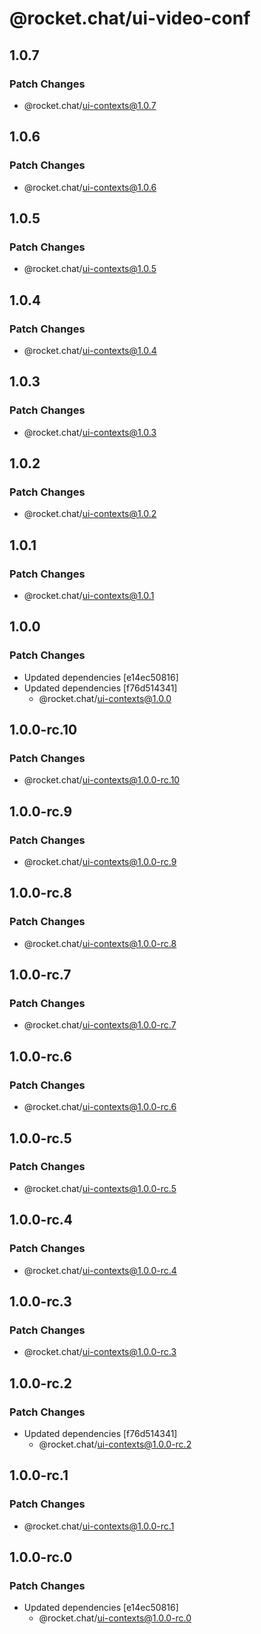 # @rocket.chat/ui-video-conf

## 1.0.7

### Patch Changes

- @rocket.chat/ui-contexts@1.0.7

## 1.0.6

### Patch Changes

- @rocket.chat/ui-contexts@1.0.6

## 1.0.5

### Patch Changes

- @rocket.chat/ui-contexts@1.0.5

## 1.0.4

### Patch Changes

- @rocket.chat/ui-contexts@1.0.4

## 1.0.3

### Patch Changes

- @rocket.chat/ui-contexts@1.0.3

## 1.0.2

### Patch Changes

- @rocket.chat/ui-contexts@1.0.2

## 1.0.1

### Patch Changes

- @rocket.chat/ui-contexts@1.0.1

## 1.0.0

### Patch Changes

- Updated dependencies [e14ec50816]
- Updated dependencies [f76d514341]
  - @rocket.chat/ui-contexts@1.0.0

## 1.0.0-rc.10

### Patch Changes

- @rocket.chat/ui-contexts@1.0.0-rc.10

## 1.0.0-rc.9

### Patch Changes

- @rocket.chat/ui-contexts@1.0.0-rc.9

## 1.0.0-rc.8

### Patch Changes

- @rocket.chat/ui-contexts@1.0.0-rc.8

## 1.0.0-rc.7

### Patch Changes

- @rocket.chat/ui-contexts@1.0.0-rc.7

## 1.0.0-rc.6

### Patch Changes

- @rocket.chat/ui-contexts@1.0.0-rc.6

## 1.0.0-rc.5

### Patch Changes

- @rocket.chat/ui-contexts@1.0.0-rc.5

## 1.0.0-rc.4

### Patch Changes

- @rocket.chat/ui-contexts@1.0.0-rc.4

## 1.0.0-rc.3

### Patch Changes

- @rocket.chat/ui-contexts@1.0.0-rc.3

## 1.0.0-rc.2

### Patch Changes

- Updated dependencies [f76d514341]
  - @rocket.chat/ui-contexts@1.0.0-rc.2

## 1.0.0-rc.1

### Patch Changes

- @rocket.chat/ui-contexts@1.0.0-rc.1

## 1.0.0-rc.0

### Patch Changes

- Updated dependencies [e14ec50816]
  - @rocket.chat/ui-contexts@1.0.0-rc.0
